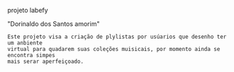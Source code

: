 projeto labefy

"Dorinaldo dos Santos amorim"

    Este projeto visa a criação de plylistas por usúarios que desenho ter um anbiente 
    virtual para quadarem suas coleções muisicais, por momento ainda se encontra simpes 
    mais serar aperfeiçoado.